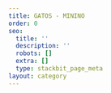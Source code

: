 ```yaml
---
title: GATOS - MININO
order: 0
seo:
  title: ''
  description: ''
  robots: []
  extra: []
  type: stackbit_page_meta
layout: category
---
```

